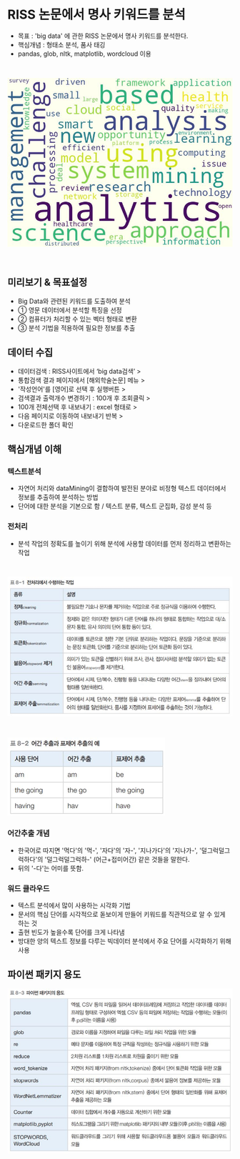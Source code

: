 #  RISS 논문에서 명사 키워드를 분석

- 목표 : 'big data' 에 관한 RISS 논문에서 명사 키워드를 분석한다.
- 핵심개념 : 형태소 분석, 품사 태깅
- pandas, glob, nltk, matplotlib, wordcloud 이용

<br>

![alt text](riss_bigdata_wordCloud.jpg)

<br>

## 미리보기 & 목표설정
- Big Data와 관련된 키워드를 도출하여 분석
- ① 영문 데이터에서 분석할 특징을 선정
- ② 컴퓨터가 처리할 수 있는 벡터 형태로 변환
- ③ 분석 기법을 적용하여 필요한 정보를 추출

## 데이터 수집
- 데이터검색 : RISS사이트에서 ‘big data검색’ > 
- 통합검색 결과 페이지에서 [해외학술논문] 메뉴 > 
- '작성언어'를 [영어]로 선택 후 실행버튼 > 
- 검색결과 출력개수 변경하기 : 100개 후 조회클릭 > 
- 100개 전체선택 후 내보내기 : excel 형태로 > 
- 다음 페이지로 이동하여 내보내기 반복 > 
- 다운로드한 폴더 확인


## 핵심개념 이해

### 텍스트분석	
- 자연어 처리와 dataMining이 결합하여 발전된 분야로 비정형 텍스트 데이터에서 정보를 추출하여 분석하는 방법
- 단어에 대한 분석을 기본으로 함 / 텍스트 분류, 텍스트 군집화, 감성 분석 등

### 전처리
- 분석 작업의 정확도를 높이기 위해 분석에 사용할 데이터를 먼저 정리하고 변환하는 작업
<br>

![alt text](./images/image.png)

<br>

![alt text](./images/image-1.png)

### 어간추출 개념
- 한국어로 따지면 '먹다'의 '먹-', '자다'의 '자-', '지나가다'의 '지나가-', '덜그럭덜그럭하다'의 '덜그럭덜그럭하-' (어근+접미어간) 같은 것들을 말한다.
- 뒤의 '-다'는 어미를 뜻함.

### 워드 클라우드
- 텍스트 분석에서 많이 사용하는 시각화 기법
- 문서의 핵심 단어를 시각적으로 돋보이게 만들어 키워드를 직관적으로 알 수 있게 하는 것
- 출현 빈도가 높을수록 단어를 크게 나타냄
- 방대한 양의 텍스트 정보를 다루는 빅데이터 분석에서 주요 단어를 시각화하기 위해 사용


## 파이썬 패키지 용도
![alt text](./images/image-2.png)